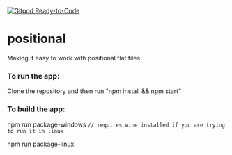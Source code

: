 [![Gitpod Ready-to-Code](https://img.shields.io/badge/Gitpod-Ready--to--Code-blue?logo=gitpod)](https://gitpod.io/#https://github.com/pedroppinheiro/positional) 

# positional

  Making it easy to work with positional flat files

### To run the app:
  
  Clone the repository and then run "npm install && npm start"
  
### To build the app:

  npm run package-windows `// requires wine installed if you are trying to run it in linux`
  
  npm run package-linux
